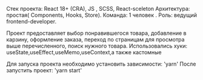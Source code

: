 Стек проекта: React 18+ (CRA), JS , SCSS, React-sceleton
Архитектура: простая( Components, Hooks, Store). 
Команда: 1 человек . Роль: ведущий frontend-developer.

Проект предоставляет выбор понравившегося товара, добавление в карзину, оформление заказа,
переход по страницам для просмотра выше перечисленного, поиск нужного товара.
Использовались хуки: useState,useEffect,useMemo,useContext,а также кастомные

Для запуска проекта необходимо установить зависимости: 'yarn' После запустить проект: 'yarn start'
